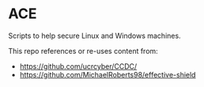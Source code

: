 # ACE

Scripts to help secure Linux and Windows machines.

This repo references or re-uses content from:

- https://github.com/ucrcyber/CCDC/
- https://github.com/MichaelRoberts98/effective-shield
